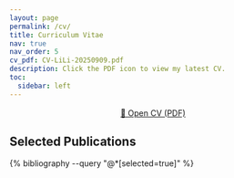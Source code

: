 ```yaml
---
layout: page
permalink: /cv/
title: Curriculum Vitae
nav: true
nav_order: 5
cv_pdf: CV-LiLi-20250909.pdf
description: Click the PDF icon to view my latest CV.
toc:
  sidebar: left
---
```


<p style="text-align:center;margin:1rem 0">
  <a class="btn btn-outline-primary" href="{{ '/assets/pdf/CV-LiLi-20250909.pdf' | relative_url }}" target="_blank" rel="noopener">
    📄 Open CV (PDF)
  </a>
</p>

## Selected Publications

{% bibliography --query "@*[selected=true]" %}
